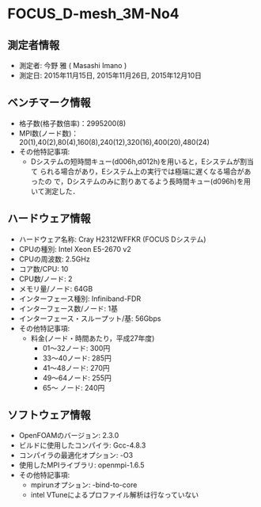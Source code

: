 # FOCUS_D-mesh_3M-No4

## 測定者情報

* 測定者: 今野 雅 ( Masashi Imano )
* 測定日: 2015年11月15日, 2015年11月26日, 2015年12月10日

## ベンチマーク情報

* 格子数(格子数倍率)：2995200(8)
* MPI数(ノード数)：20(1),40(2),80(4),160(8),240(12),320(16),400(20),480(24)
* その他特記事項:
  * Dシステムの短時間キュー(d006h,d012h)を用いると，Eシステムが割当て
    られる場合があり，Eシステム上の実行では極端に遅くなる場合があったの
    で，Dシステムのみに割りあてるよう長時間キュー(d096h)を用いて測定した．

## ハードウェア情報

* ハードウェア名称: Cray H2312WFFKR (FOCUS Dシステム)
* CPUの種別: Intel Xeon E5-2670 v2
* CPUの周波数: 2.5GHz
* コア数/CPU: 10
* CPU数/ノード: 2
* メモリ量/ノード: 64GB
* インターフェース種別: Infiniband-FDR
* インターフェース数/ノード: 1基 
* インターフェース・スループット/基: 56Gbps
* その他特記事項:
  * 料金(ノード・時間あたり，平成27年度)
    * 01〜32ノード: 300円
    * 33〜40ノード: 285円
    * 41〜48ノード: 270円
    * 49〜64ノード: 255円
    * 65〜  ノード: 240円
  
## ソフトウェア情報

* OpenFOAMのバージョン: 2.3.0
* ビルドに使用したコンパイラ: Gcc-4.8.3
* コンパイラの最適化オプション: -O3
* 使用したMPIライブラリ: openmpi-1.6.5
* その他特記事項:
  * mpirunオプション: -bind-to-core
  * intel VTuneによるプロファイル解析は行なっていない
